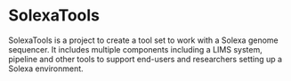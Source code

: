 # SolexaTools

SolexaTools is a project to create a tool set to work with a Solexa genome sequencer. It includes multiple components including a LIMS system, pipeline and other tools to support end-users and researchers setting up a Solexa environment.
